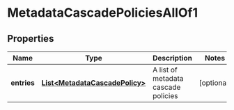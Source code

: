 

# MetadataCascadePoliciesAllOf1


## Properties

| Name | Type | Description | Notes |
|------------ | ------------- | ------------- | -------------|
|**entries** | [**List&lt;MetadataCascadePolicy&gt;**](MetadataCascadePolicy.md) | A list of metadata cascade policies |  [optional] |



